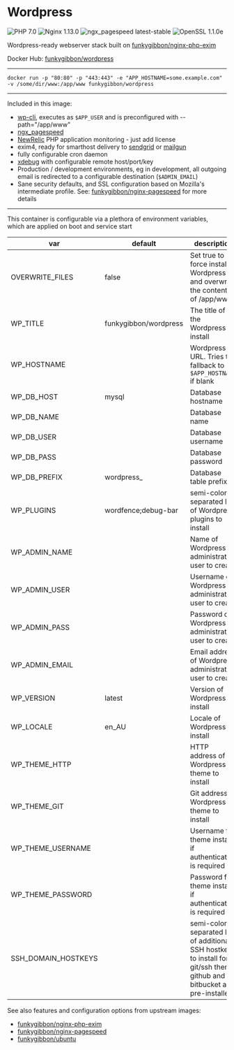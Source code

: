 # Wordpress

![PHP 7.0](https://img.shields.io/badge/php-7.0-brightgreen.svg) ![Nginx 1.13.0](https://img.shields.io/badge/nginx-1.13.0-brightgreen.svg) ![ngx_pagespeed latest-stable](https://img.shields.io/badge/ngx_pagespeed-latest--stable-brightgreen.svg) ![OpenSSL 1.1.0e](https://img.shields.io/badge/OpenSSL-1.1.0e-brightgreen.svg)

Wordpress-ready webserver stack built on [funkygibbon/nginx-php-exim](https://hub.docker.com/r/funkygibbon/nginx-php-exim/)

Docker Hub: [funkygibbon/wordpress](https://hub.docker.com/r/funkygibbon/wordpress/)

---

`docker run -p "80:80" -p "443:443" -e "APP_HOSTNAME=some.example.com" -v /some/dir/www:/app/www funkygibbon/wordpress`

---

Included in this image:
- [wp-cli](http://wp-cli.org/), executes as `$APP_USER` and is preconfigured with --path="/app/www"
- [ngx_pagespeed](https://github.com/pagespeed/ngx_pagespeed)
- [NewRelic](https://newrelic.com) PHP application monitoring - just add license
- exim4, ready for smarthost delivery to [sendgrid](https://sendgrid.net) or [mailgun](http://mailgun.net/)
- fully configurable cron daemon
- [xdebug](https://xdebug.org/) with configurable remote host/port/key
- Production / development environments, eg in development, all outgoing email is redirected to a configurable destination (`$ADMIN_EMAIL`) 
- Sane security defaults, and SSL configuration based on Mozilla's intermediate profile. See: [funkygibbon/nginx-pagespeed](https://hub.docker.com/r/funkygibbon/nginx-pagespeed/) for more details

---

This container is configurable via a plethora of environment variables, which are applied on boot and service start

var | default | description
--- | ------- | -----------
OVERWRITE_FILES | false | Set true to force install Wordpress and overwrite the contents of /app/www 
WP_TITLE | funkygibbon/wordpress | The title of the Wordpress install
WP_HOSTNAME |  | Wordpress URL. Tries to fallback to `$APP_HOSTNAME` if blank
WP_DB_HOST | mysql | Database hostname
WP_DB_NAME |  | Database name
WP_DB_USER |  | Database username
WP_DB_PASS |  | Database password
WP_DB_PREFIX | wordpress_ | Database table prefix
WP_PLUGINS | wordfence;debug-bar | semi-colon separated list of Wordpress plugins to install 
WP_ADMIN_NAME |  | Name of Wordpress administrator user to create
WP_ADMIN_USER |  | Username of Wordpress administrator user to create
WP_ADMIN_PASS |  | Password of Wordpress administrator user to create
WP_ADMIN_EMAIL |  | Email address of Wordpress administrator user to create
WP_VERSION | latest | Version of Wordpress to install
WP_LOCALE | en_AU | Locale of Wordpress to install
WP_THEME_HTTP |  | HTTP address of Wordpress theme to install
WP_THEME_GIT |  | Git address of Wordpress theme to install
WP_THEME_USERNAME |  | Username for theme install if authentication is required
WP_THEME_PASSWORD |  | Password for theme install if authentication is required
SSH_DOMAIN_HOSTKEYS |  | semi-colon separated list of additional SSH hostkeys to install for git/ssh theme.  github and bitbucket are pre-installed


See also features and configuration options from upstream images:
- [funkygibbon/nginx-php-exim](https://hub.docker.com/r/funkygibbon/nginx-php-exim/)
- [funkygibbon/nginx-pagespeed](https://hub.docker.com/r/funkygibbon/nginx-pagespeed/)
- [funkygibbon/ubuntu](https://hub.docker.com/r/funkygibbon/ubuntu/)
